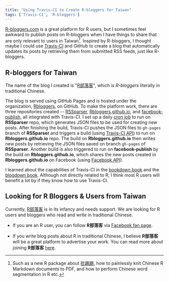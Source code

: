 ```yaml
---
title: "Using Travis-CI to Create R-bloggers for Taiwan"
tags: ['Travis-CI', 'R-bloggers']
---
```


[R-bloggers.com](https://www.r-bloggers.com) is a great platform for R users, but I sometimes feel awkward to publish posts on R-bloggers when I have things to share that are only relevant to users in Taiwan[^taiwan]. Inspired by R-bloggers, I thought maybe I could use [Travis-CI](https://travis-ci.org) and GitHub to create a blog that automatically updates its posts by retrieving them from submitted RSS feeds, just like R-bloggers.


## R-bloggers for Taiwan

The name of the blog I created is "[R部落客](https://rbloggers.github.io)", which is *R-bloggers* literally in traditional Chinese. 

The blog is served using GitHub Pages and is hosted under the organization, [Rbloggers](https://github.com/Rbloggers), on GitHub. To make the platform work, there are three repositories created -- [RSSparser](https://github.com/Rbloggers/RSSparser), [Rbloggers.github.io](https://github.com/Rbloggers/Rbloggers.github.io), and [facebook-publish](https://github.com/Rbloggers/facebook-publish), all integrated with Travis-CI.
I set up a daily [cron job](https://docs.travis-ci.com/user/cron-jobs) to run on **RSSparser** repo, which generates JSON files to be used for creating new posts.
After finishing the build, Travis-CI pushes the JSON files to `gh-pages` branch of **RSSparser** and triggers a build (using [Travis-CI API](https://docs.travis-ci.com/user/triggering-builds/)) to run on **Rbloggers.github.io** repo.
The build on **Rbloggers.github.io** then writes new posts by retrieving the JSON files saved on branch `gh-pages` of **RSSparser**.
Another build is also triggered to run on **facebook-publish** by the build on **Rbloggers.github.io**, which shares the new posts created in **Rbloggers.github.io** on Facebook (using [Facebook API](https://developers.facebook.com/docs/pages/publishing)).


I learned about the capabilities of Travis-CI in the [bookdown book](https://bookdown.org/yihui/bookdown/github.html) and the [blogdown book](https://bookdown.org/yihui/blogdown/travis-github.html). Although not directly related to R, I think most R users will benefit a lot by if they know how to use Travis-CI.



## Looking for R Bloggers & Users from Taiwan

Currently, [R部落客](https://rbloggers.github.io) is in its infancy and needs support. We are looking for R users and bloggers who read and write in traditional Chinese. 

- If you are an R user, you can follow **R部落客** via [Facebook fan page](https://www.facebook.com/twRblogger).

- If you write blog posts about R in traditional Chinese, I believe **R部落客** will be a great platform to advertise your work. You can read more about joining **R部落客** [here](https://rbloggers.github.io/join.html).




[^taiwan]: Such as a new R package about [批踢踢](https://en.wikipedia.org/wiki/PTT_Bulletin_Board_System), how to painlessly knit Chinese R Markdown documents to PDF, and how to perform Chinese word segmentation in R etc.

